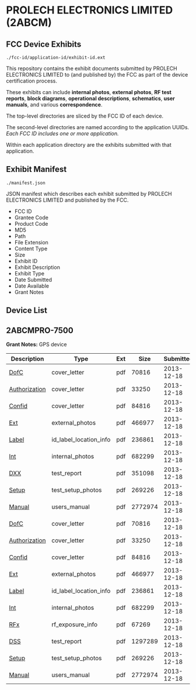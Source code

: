 # PROLECH ELECTRONICS LIMITED (2ABCM)
## FCC Device Exhibits

```
./fcc-id/application-id/exhibit-id.ext
```

This repository contains the exhibit documents submitted by PROLECH ELECTRONICS LIMITED to (and published by) the FCC as part of the device certification process.

These exhibits can include **internal photos**, **external photos**, **RF test reports**, **block diagrams**, **operational descriptions**, **schematics**, **user manuals**, and various **correspondence**.

The top-level directories are sliced by the FCC ID of each device.

The second-level directories are named according to the application UUIDs. *Each FCC ID includes one or more application.*

Within each application directory are the exhibits submitted with that application. 

## Exhibit Manifest

```
./manifest.json
```

JSON manifest which describes each exhibit submitted by PROLECH ELECTRONICS LIMITED and published by the FCC.

- FCC ID
- Grantee Code
- Product Code
- MD5
- Path
- File Extension
- Content Type
- Size
- Exhibit ID
- Exhibit Description
- Exhibit Type
- Date Submitted
- Date Available
- Grant Notes

## Device List
## 2ABCMPRO-7500
**Grant Notes:** GPS device

| Description | Type | Ext | Size | Submitted | Available |
| ----------- | ---- | --- | ---- | --------- | --------- |
| [DofC](2ABCMPRO-7500/efd10fb25e15e8b04e4f88567712bd9b/2145841.pdf) | cover_letter | pdf | 70816 | 2013-12-18 | 2013-12-18 |
| [Authorization](2ABCMPRO-7500/efd10fb25e15e8b04e4f88567712bd9b/2145842.pdf) | cover_letter | pdf | 33250 | 2013-12-18 | 2013-12-18 |
| [Confid](2ABCMPRO-7500/efd10fb25e15e8b04e4f88567712bd9b/2145843.pdf) | cover_letter | pdf | 84816 | 2013-12-18 | 2013-12-18 |
| [Ext](2ABCMPRO-7500/efd10fb25e15e8b04e4f88567712bd9b/2145844.pdf) | external_photos | pdf | 466977 | 2013-12-18 | 2013-12-18 |
| [Label](2ABCMPRO-7500/efd10fb25e15e8b04e4f88567712bd9b/2145847.pdf) | id_label_location_info | pdf | 236861 | 2013-12-18 | 2013-12-18 |
| [Int](2ABCMPRO-7500/efd10fb25e15e8b04e4f88567712bd9b/2145846.pdf) | internal_photos | pdf | 682299 | 2013-12-18 | 2013-12-18 |
| [DXX](2ABCMPRO-7500/efd10fb25e15e8b04e4f88567712bd9b/2145845.pdf) | test_report | pdf | 351098 | 2013-12-18 | 2013-12-18 |
| [Setup](2ABCMPRO-7500/efd10fb25e15e8b04e4f88567712bd9b/2145848.pdf) | test_setup_photos | pdf | 269226 | 2013-12-18 | 2013-12-18 |
| [Manual](2ABCMPRO-7500/efd10fb25e15e8b04e4f88567712bd9b/2145849.pdf) | users_manual | pdf | 2772974 | 2013-12-18 | 2013-12-18 |
| [DofC](2ABCMPRO-7500/7a9793962b65c41a71cf6f3b0c68c843/2145841.pdf) | cover_letter | pdf | 70816 | 2013-12-18 | 2013-12-18 |
| [Authorization](2ABCMPRO-7500/7a9793962b65c41a71cf6f3b0c68c843/2145842.pdf) | cover_letter | pdf | 33250 | 2013-12-18 | 2013-12-18 |
| [Confid](2ABCMPRO-7500/7a9793962b65c41a71cf6f3b0c68c843/2145843.pdf) | cover_letter | pdf | 84816 | 2013-12-18 | 2013-12-18 |
| [Ext](2ABCMPRO-7500/7a9793962b65c41a71cf6f3b0c68c843/2145844.pdf) | external_photos | pdf | 466977 | 2013-12-18 | 2013-12-18 |
| [Label](2ABCMPRO-7500/7a9793962b65c41a71cf6f3b0c68c843/2145847.pdf) | id_label_location_info | pdf | 236861 | 2013-12-18 | 2013-12-18 |
| [Int](2ABCMPRO-7500/7a9793962b65c41a71cf6f3b0c68c843/2145846.pdf) | internal_photos | pdf | 682299 | 2013-12-18 | 2013-12-18 |
| [RFx](2ABCMPRO-7500/7a9793962b65c41a71cf6f3b0c68c843/2145879.pdf) | rf_exposure_info | pdf | 67269 | 2013-12-18 | 2013-12-18 |
| [DSS](2ABCMPRO-7500/7a9793962b65c41a71cf6f3b0c68c843/2145876.pdf) | test_report | pdf | 1297289 | 2013-12-18 | 2013-12-18 |
| [Setup](2ABCMPRO-7500/7a9793962b65c41a71cf6f3b0c68c843/2145848.pdf) | test_setup_photos | pdf | 269226 | 2013-12-18 | 2013-12-18 |
| [Manual](2ABCMPRO-7500/7a9793962b65c41a71cf6f3b0c68c843/2145849.pdf) | users_manual | pdf | 2772974 | 2013-12-18 | 2013-12-18 |
